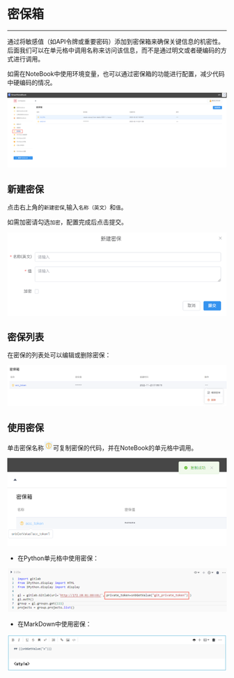 # 密保箱
---
通过将敏感值（如API令牌或重要密码）添加到密保箱来确保关键信息的机密性。后面我们可以在单元格中调用名称来访问该信息，而不是通过明文或者硬编码的方式进行调用。

如需在NoteBook中使用环境变量，也可以通过密保箱的功能进行配置，减少代码中硬编码的情况。

![图 1](../images/passwd.png)  

## 新建密保

点击右上角的`新建密保`,输入`名称（英文）`和`值`。

如需加密请勾选`加密`，配置完成后点击提交。

![图 2](../images/newpass.png)  

## 密保列表

在密保的列表处可以编辑或删除密保：

![图 4](../images/%E5%AF%86%E4%BF%9D%E7%AE%B1%E5%88%97%E8%A1%A8.png)  

## 使用密保

<p>单击密保名称<img src="../images/%E5%A4%8D%E5%88%B6icon.png"  style="display: inline-block;padding:1px; background: white;border:0px;" />可复制密保的代码，并在NoteBook的单元格中调用。</p>

![图 5](../images/%E5%A4%8D%E5%88%B6%E5%AF%86%E4%BF%9D.png)  

- 在Python单元格中使用密保：

![picture 1](../images/%E5%BC%95%E7%94%A8%E5%AF%86%E4%BF%9D.png)  

- 在MarkDown中使用密保：

![图 3](../images/passmd.png)  

